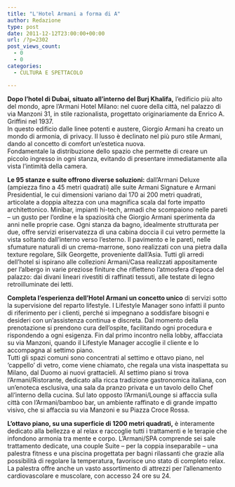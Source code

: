 ```yaml
---
title: "L'Hotel Armani a forma di A"
author: Redazione
type: post
date: 2011-12-12T23:00:00+00:00
url: /?p=2302
post_views_count:
  - 0
  - 0
categories:
  - CULTURA E SPETTACOLO

---
```

**Dopo l&rsquo;hotel di Dubai, situato all&rsquo;interno del Burj Khalifa,** l&rsquo;edificio pi&ugrave; alto del mondo, apre l&rsquo;Armani Hotel Milano: nel cuore della citt&agrave;, nel palazzo di via Manzoni 31, in stile razionalista, progettato originariamente da Enrico A. Griffini nel 1937.  
In questo edificio dalle linee potenti e austere, Giorgio Armani ha creato un mondo di armonia, di privacy. Il lusso &egrave; declinato nel pi&ugrave; puro stile Armani, dando al concetto di comfort un&rsquo;estetica nuova.  
Fondamentale la distribuzione dello spazio che permette di creare un piccolo ingresso in ogni stanza, evitando di presentare immediatamente alla vista l&rsquo;intimit&agrave; della camera. 

**Le 95 stanze e suite offrono diverse soluzioni:** dall&rsquo;Armani Deluxe (ampiezza fino a 45 metri quadrati) alle suite Armani Signature e Armani Presidential, le cui dimensioni variano dai 170 ai 200 metri quadrati, articolate a doppia altezza con una magnifica scala dal forte impatto architettonico. Minibar, impianti hi-tech, armadi che scompaiono nelle pareti &#8211; un gusto per l&rsquo;ordine e la spaziosit&agrave; che Giorgio Armani sperimenta da anni nelle proprie case. Ogni stanza da bagno, idealmente strutturata per due, offre servizi eriservatezza di una cabina doccia il cui vetro permette la vista soltanto dall&rsquo;interno verso l&rsquo;esterno. Il pavimento e le pareti, nelle sfumature naturali di un crema-marrone, sono realizzati con una pietra dalla texture regolare, Silk Georgette, proveniente dall&rsquo;Asia. Tutti gli arredi dell&rsquo;hotel si ispirano alle collezioni Armani/Casa realizzati appositamente per l&rsquo;albergo in varie preziose finiture che rifletteno l&rsquo;atmosfera d&rsquo;epoca del palazzo: dai divani lineari rivestiti di raffinati tessuti, alle testate di legno retroilluminate dei letti.

**Completa l&rsquo;esperienza dell&rsquo;Hotel Armani un concetto unico** di servizi sotto la supervisione del reparto lifestyle. I Lifestyle Manager sono infatti il punto di riferimento per i clienti, perch&eacute; si impegnano a soddisfare bisogni e desideri con un&rsquo;assistenza continua e discreta. Dal momento della prenotazione si prendono cura dell&rsquo;ospite, facilitando ogni procedura e rispondendo a ogni esigenza. Fin dal primo incontro nella lobby, affacciata su via Manzoni, quando il Lifestyle Manager accoglie il cliente e lo accompagna al settimo piano.  
Tutti gli spazi comuni sono concentrati al settimo e ottavo piano, nel &lsquo;cappello&rsquo; di vetro, come viene chiamato, che regala una vista inaspettata su Milano, dal Duomo ai nuovi grattacieli. Al settimo piano si trova l&rsquo;Armani/Ristorante, dedicato alla ricca tradizione gastronomica italiana, con un&rsquo;enoteca esclusiva, una sala da pranzo privata e un tavolo dello Chef all&rsquo;interno della cucina. Sul lato opposto l&rsquo;Armani/Lounge si affaccia sulla citt&agrave; con l&rsquo;Armani/bamboo bar, un ambiente raffinato e di grande impatto visivo, che si affaccia su via Manzoni e su Piazza Croce Rossa. 

**L&rsquo;ottavo piano, su una superficie di 1200 metri quadrati,** &egrave; interamente dedicato alla bellezza e al relax e raccoglie tutti i trattamenti e le terapie che infondono armonia tra mente e corpo. L&rsquo;Armani/SPA comprende sei sale trattamento dedicate, una couple Suite &#8211; per la coppia inseparabile &#8211; una palestra fitness e una piscina progettata per bagni rilassanti che grazie alla possibilit&agrave; di regolare la temperatura, favorisce uno stato di completo relax. La palestra offre anche un vasto assortimento di attrezzi per l&rsquo;allenamento cardiovascolare e muscolare, con accesso 24 ore su 24.